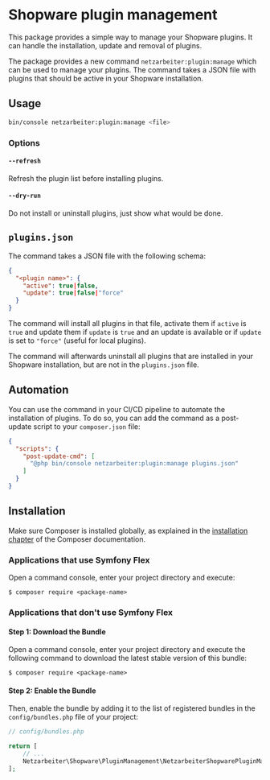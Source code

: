 # Shopware plugin management

This package provides a simple way to manage your Shopware plugins. It can handle the installation, update and removal
of plugins.

The package provides a new command `netzarbeiter:plugin:manage` which can be used to manage your plugins. The command
takes a JSON file with plugins that should be active in your Shopware installation.

## Usage

```bash
bin/console netzarbeiter:plugin:manage <file>
```

### Options

#### `--refresh`

Refresh the plugin list before installing plugins.

#### `--dry-run`

Do not install or uninstall plugins, just show what would be done.

## `plugins.json`

The command takes a JSON file with the following schema:

```json
{
  "<plugin name>": {
    "active": true|false,
    "update": true|false|"force"
  }
}
```

The command will install all plugins in that file, activate them if `active` is `true` and update them if `update` is
`true` and an update is available or if `update` is set to `"force"` (useful for local plugins).

The command will afterwards uninstall all plugins that are installed in your Shopware installation, but are not in the
`plugins.json` file.

## Automation

You can use the command in your CI/CD pipeline to automate the installation of plugins. To do so, you can add the
command as a post-update script to your `composer.json` file:

```json
{
  "scripts": {
    "post-update-cmd": [
      "@php bin/console netzarbeiter:plugin:manage plugins.json"
    ]
  }
}
```

## Installation

Make sure Composer is installed globally, as explained in the [installation chapter](https://getcomposer.org/doc/00-intro.md)
of the Composer documentation.

### Applications that use Symfony Flex

Open a command console, enter your project directory and execute:

```console
$ composer require <package-name>
```

### Applications that don't use Symfony Flex

#### Step 1: Download the Bundle

Open a command console, enter your project directory and execute the following command to download the latest stable
version of this bundle:

```console
$ composer require <package-name>
```

#### Step 2: Enable the Bundle

Then, enable the bundle by adding it to the list of registered bundles in the `config/bundles.php` file of your project:

```php
// config/bundles.php

return [
    // ...
    Netzarbeiter\Shopware\PluginManagement\NetzarbeiterShopwarePluginManagementBundle::class => ['all' => true],
];
```

